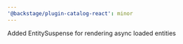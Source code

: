 ```yaml
---
'@backstage/plugin-catalog-react': minor
---
```


Added EntitySuspense for rendering async loaded entities
